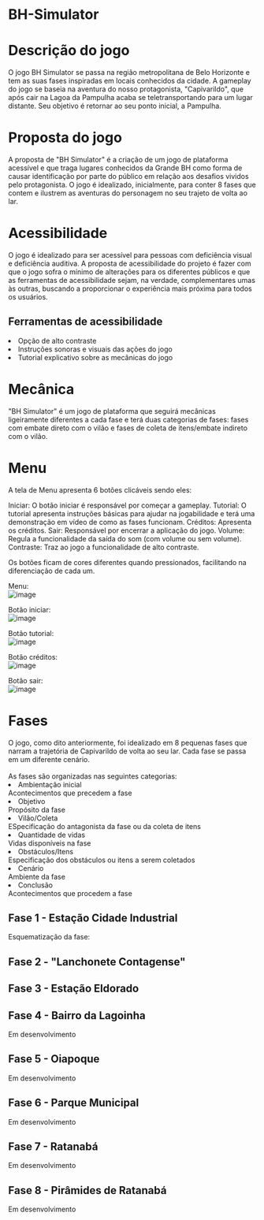 # BH-Simulator

<h1>Descrição do jogo</h1> 
O jogo BH Simulator se passa na região metropolitana de Belo Horizonte e tem as suas fases inspiradas em locais conhecidos da cidade. A gameplay do jogo se baseia na aventura do nosso protagonista, "Capivarildo", que após cair na Lagoa da Pampulha acaba se teletransportando para um lugar distante. Seu objetivo é retornar ao seu ponto inicial, a Pampulha.

<h1>Proposta do jogo</h1> 
A proposta de "BH Simulator" é a criação de um jogo de plataforma acessível e que traga lugares conhecidos da Grande BH como forma de causar identificação por parte do público em relação aos desafios vividos pelo protagonista. O jogo é idealizado, inicialmente, para conter 8 fases que contem e ilustrem as aventuras do personagem no seu trajeto de volta ao lar.

<h1>Acessibilidade</h1> 
O jogo é idealizado para ser acessível para pessoas com deficiência visual e deficiência auditiva. A proposta de acessibilidade do projeto é fazer com que o jogo sofra o mínimo de alterações para os diferentes públicos e que as ferramentas de acessibilidade sejam, na verdade, complementares umas às outras, buscando a proporcionar o experiência mais próxima para todos os usuários.

<h2>Ferramentas de acessibilidade</h2>
<li>Opção de alto contraste</li>
<li>Instruções sonoras e visuais das ações do jogo</li>
<li>Tutorial explicativo sobre as mecânicas do jogo</li>

<h1>Mecânica</h1> 
"BH Simulator" é um jogo de plataforma que seguirá mecânicas ligeiramente diferentes a cada fase e terá duas categorias de fases: fases com embate direto com o vilão e fases de coleta de itens/embate indireto com o vilão.

<h1>Menu</h1>
A tela de Menu apresenta 6 botões clicáveis sendo eles:

Iniciar: O botão iniciar é responsável por começar a gameplay.
Tutorial: O tutorial apresenta instruções básicas para ajudar na jogabilidade e terá uma demonstração em vídeo de como as fases funcionam.
Créditos: Apresenta os créditos.
Sair: Responsável por encerrar a aplicação do jogo.
Volume: Regula a funcionalidade da saída do som (com volume ou sem volume).
Contraste: Traz ao jogo a funcionalidade de alto contraste.

Os botões ficam de cores diferentes quando pressionados, facilitando na diferenciação de cada um.

Menu:
<br>
![image](https://user-images.githubusercontent.com/87147025/172286785-ff84cd25-38d3-44c0-a7f1-e599001fe95d.png)

Botão iniciar:
<br>
![image](https://user-images.githubusercontent.com/87147025/172287596-8d3a4c26-22f3-4e45-9c42-16f396e02c7a.png)


Botão tutorial:
<br>
![image](https://user-images.githubusercontent.com/87147025/172287899-06b244fa-ba7c-444f-8698-91b0b0f8474a.png)


Botão créditos:
<br>
![image](https://user-images.githubusercontent.com/87147025/172288284-ef1f9f3f-52c1-418f-8169-b9fbc9506094.png)


Botão sair:
<br>
![image](https://user-images.githubusercontent.com/87147025/172288426-1adc940f-401d-483a-855c-a2905825a843.png)

<h1>Fases</h1>
O jogo, como dito anteriormente, foi idealizado em 8 pequenas fases que narram a trajetória de Capivarildo de volta ao seu lar. Cada fase se passa em um diferente cenário.<br>
<br>
As fases são organizadas nas seguintes categorias:
<br>
<li>Ambientação inicial</li>
Acontecimentos que precedem a fase
<li>Objetivo</li>
Propósito da fase
<li>Vilão/Coleta</li>
ESpecificação do antagonista da fase ou da coleta de itens
<li>Quantidade de vidas</li>
Vidas disponíveis na fase
<li>Obstáculos/Itens</li>
Especificação dos obstáculos ou itens a serem coletados
<li>Cenário</li>
Ambiente da fase
<li>Conclusão</li>
Acontecimentos que procedem a fase

<h2>Fase 1 - Estação Cidade Industrial</h2>
Esquematização da fase:<br>


<h2>Fase 2 - "Lanchonete Contagense"</h2>


<h2>Fase 3 - Estação Eldorado</h2>


<h2>Fase 4 - Bairro da Lagoinha</h2>
Em desenvolvimento

<h2>Fase 5 - Oiapoque</h2>
Em desenvolvimento

<h2>Fase 6 - Parque Municipal</h2>
Em desenvolvimento

<h2>Fase 7 - Ratanabá</h2>
Em desenvolvimento

<h2>Fase 8 - Pirâmides de Ratanabá</h2>
Em desenvolvimento
